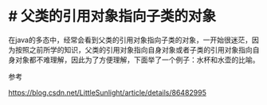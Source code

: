 # # 父类的引用对象指向子类的对象

在java的多态中，经常会看到父类的引用对象指向子类的对象，一开始很迷茫，因为按照之前所学的知识，父类的引用对象指向自身对象或者子类的引用对象指向自身对象都不难理解，因此为了方便理解，下面举了一个例子：水杯和水壶的比喻。

参考

https://blog.csdn.net/LittleSunlight/article/details/86482995



